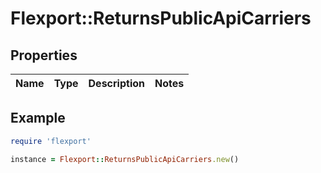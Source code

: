 # Flexport::ReturnsPublicApiCarriers

## Properties

| Name | Type | Description | Notes |
| ---- | ---- | ----------- | ----- |

## Example

```ruby
require 'flexport'

instance = Flexport::ReturnsPublicApiCarriers.new()
```

